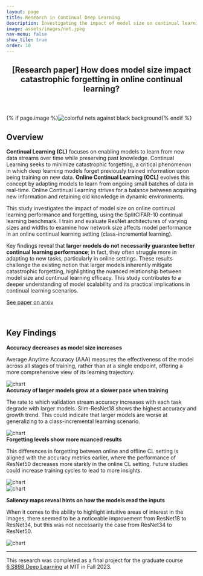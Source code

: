 ```yaml
---
layout: page
title: Research in Continual Deep Learning
description: Investigating the impact of model size on continual learning performance
image: assets/images/net.jpeg
nav-menu: false
show_tile: true
order: 10
---
```


<!-- Main -->
<div id="main" class="alt">

<!-- One -->
<section id="one">
	<div class="inner">
		<header class="major">
			<h1>[Research paper] How does model size impact catastrophic forgetting in online continual learning? </h1>
		</header>
		{% if page.image %}<span class="image main"><img src="{{ site.baseurl }}/{{ page.image }}" alt="colorful nets against black background" /></span>{% endif %}
<!-- Content -->
<h2 id="content">Overview</h2>
<p><strong>Continual Learning (CL)</strong> focuses on enabling models to learn from new data streams over time while preserving past knowledge. Continual Learning seeks to minimize catastrophic forgetting, a critical phenomenon in which deep learning models forget previously trained information upon being training on new data. <strong>Online Continual Learning (OCL)</strong> evolves this concept by adapting models to learn from ongoing small batches of data in real-time. Online Continual Learning strives for a balance between acquiring new information and retaining old knowledge in dynamic environments.</p>

<p>This study investigates the impact of model size on online continual learning performance and forgetting, using the SplitCIFAR-10 continual learning benchmark. I train and evaluate ResNet architectures of varying sizes and widths to examine how network size affects model performance in an online continual learning setting (class-incremental learning).</p>

<p>Key findings reveal that <strong>larger models do not necessarily guarantee better continual learning performance</strong>; in fact, they often struggle more in adapting to new tasks, particularly in online settings. These results challenge the existing notion that larger models inherently mitigate catastrophic forgetting, highlighting the nuanced relationship between model size and continual learning efficacy. This study contributes to a deeper understanding of model scalability and its practical implications in continual learning scenarios.</p>

<p><a href="" class="button">See paper on arxiv</a></p>

<br />

<h2 id="content">Key Findings</h2>
<div class="row">
	<div class="6u 12u$(small)">
		<strong>Accuracy decreases as model size increases</strong>
		<p>Average Anytime Accuracy (AAA) measures the effectiveness of the model across all stages of training, rather than at a single endpoint, offering a more comprehensive view of its learning trajectory.</p>
	</div>
	<div class="6u$ 12u$(small)">
		<img src="{{ '/assets/images/AAA_on_off.png' | relative_url }}" alt="chart" data-position="center center" />
	</div>
</div>

<div class="row">
	<div class="6u 12u$(small)">
		<strong>Accuracy of larger models grow at a slower pace when training</strong>
		<p>The rate to which validation stream accuracy increases with each task degrade with larger models. Slim-ResNet18 shows the highest accuracy and growth trend. This could indicate that larger models are worse at generalizing to a class-incremental learning scenario.</p>
	</div>
	<div class="6u$ 12u$(small)">
		<img src="{{ '/assets/images/stream_acc1.png' | relative_url }}" alt="chart" data-position="center center" />
	</div>
</div>

<div class="row">
	<strong>Forgetting levels show more nuanced results</strong>
		<p>This differences in forgetting between online and offline CL setting is aligned with the accuracy metrics earlier, where the performance of ResNet50 decreases more starkly in the online CL setting. Future studies could increase training cycles to lead to more insights.</p>
	<div class="6u 12u$(small)">
		<img src="{{ '/assets/images/forgetting_online.png' | relative_url }}" alt="chart" data-position="center center" />
	</div>
	<div class="6u$ 12u$(small)">
		<img src="{{ '/assets/images/forgetting_offline.png' | relative_url }}" alt="chart" data-position="center center" />
	</div>
</div>


<strong>Saliency maps reveal hints on how the models read the inputs</strong>
<p>When it comes to the ability to highlight intuitive areas of interest in the images, there seemed to be a noticeable improvement from ResNet18 to ResNet34, but this was not necessarily the case from ResNet34 to ResNet50.</p>
<img src="{{ '/assets/images/saliency_online.png' | relative_url }}" alt="chart" data-position="center center" />

<hr class="major" />

<!-- <p><a href="">See paper on arxiv</a></p> -->

<p>This research was completed as a final project for the graduate course <a href="https://phillipi.github.io/6.s898/">6.S898 Deep Learning</a> at MIT in Fall 2023.</p>


</div>
</section>


</div>
